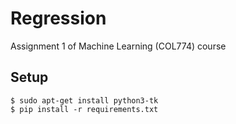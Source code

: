 # Regression
Assignment 1 of Machine Learning (COL774) course


## Setup
```
$ sudo apt-get install python3-tk 
$ pip install -r requirements.txt
```
